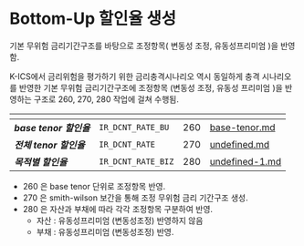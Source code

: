 # Bottom-Up 할인율 생성

기본 무위험 금리기간구조를 바탕으로 조정항목( 변동성 조정, 유동성프리미엄 )을 반영함.

K-ICS에서 금리위험을 평가하기 위한 금리충격시나리오 역시 동일하게 충격 시나리오를 반영한 기본 무위험 금리기간구조에 조정항목 (변동성 조정, 유동성 프리미엄 )을 반영하는 구조로 260, 270, 280 작업에 걸쳐 수행됨.

<table data-view="cards"><thead><tr><th></th><th></th><th align="right"></th><th data-hidden data-card-target data-type="content-ref"></th></tr></thead><tbody><tr><td><em><strong>base tenor 할인율</strong></em> </td><td><code>IR_DCNT_RATE_BU</code></td><td align="right">260</td><td><a href="base-tenor.md">base-tenor.md</a></td></tr><tr><td><em><strong>전체 tenor 할인율</strong></em></td><td><code>IR_DCNT_RATE</code></td><td align="right">270</td><td><a href="undefined.md">undefined.md</a></td></tr><tr><td><em><strong>목적별 할인율</strong></em></td><td><code>IR_DCNT_RATE_BIZ</code></td><td align="right">280</td><td><a href="undefined-1.md">undefined-1.md</a></td></tr></tbody></table>

* 260 은 base tenor 단위로 조정항목 반영.&#x20;
* 270 은 smith-wilson 보간을 통해 조정 무위험 금리 기간구조 생성.
* 280 은 자산과 부채에 따라 각각 조정항목 구분하여 반영.  &#x20;
  * 자산 : 유동성프리미엄 (변동성조정) 반영하지 않음
  * 부채 : 유동성프리미엄 (변동성조정) 반영.
